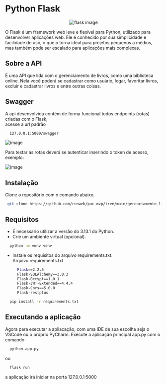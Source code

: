 # Python Flask
<p align="center">
  <img src="https://github.com/innovatorved/python-flask/blob/master/image.png?raw=true" alt="flask image"/>
</p>




O Flask é um framework web leve e flexível para Python, utilizado para desenvolver aplicações web. 
  Ele é conhecido por sua simplicidade e facilidade de uso, o que o torna ideal para projetos pequenos a médios, mas também pode ser escalado para aplicações mais complexas.

## Sobre a API
  É uma API que lida com o gerenciamento de livros, como uma biblioteca online. Nela você poderá se cadastrar como usuário, logar, favoritar livros, excluir e cadastrar livros e entre outras coisas.

## Swagger
  A api desenvolvida contém de forma funcional todos endpoints (rotas) criadas com o Flask, <br>
  acesse a url padrão
  ```bash
    127.0.0.1:5000/swagger
  ```
![image](https://github.com/user-attachments/assets/a60ef262-83ca-4ba8-9286-d35767c22bb7)


Para testar as rotas deverá se autenticar inserindo o token de acesso, <br>
exemplo: <br>

![image](https://github.com/user-attachments/assets/1264feb7-59ca-48f2-8b45-1d35a89bfdc0)

## Instalação 
Clone o repositório com o comando abaixo.
  ```bash 
   git clone https://github.com/rcnweb/puc_mvp/tree/main/gerenciamento_livros/backend
  ```

## Requisitos
  - É necessario utilizar a versão do 3.13.1 do Python. 
  - Crie um ambiente virtual (opcional).
  ```bash 
    python -m venv venv
  ```
  - Instale os requisitos do arquivo requirements.txt. <br>
    Arquivo requirements.txt
    ```bash
      Flask==2.2.5
      Flask-SQLAlchemy==3.0.3
      Flask-Bcrypt==1.0.1
      Flask-JWT-Extended==4.4.4
      Flask-Cors==5.0.0
      Flask-restplus
    ```
  ```bash 
    pip install -r requirements.txt
  ```

## Executando a aplicação
Agora para executar a apliacação, com uma IDE de sua escolha seja o VSCode ou o próprio PyCharm.
  Execute a aplicação principal app.py com o comando
  ```bash
    python app.py
  ```
ou
```bash
  flask run
```
a aplicação irá iniciar na porta 127.0.0.1:5000
